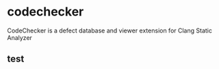 # codechecker
CodeChecker is a defect database and viewer extension for Clang Static Analyzer

## test
